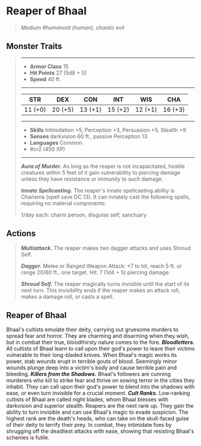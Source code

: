 # Reaper of Bhaal
>*Medium #humanoid (human), chaotic evil*
## Monster Traits
>___
>- **Armor Class** 15
>- **Hit Points** 27 (5d8 + 5)
>- **Speed** 40 ft.
>___
>|STR|DEX|CON|INT|WIS|CHA|
>|:---:|:---:|:---:|:---:|:---:|:---:|
>|11 (+0)|20 (+5)|13 (+1)|15 (+2)|12 (+1)|16 (+3)|
>___
>- **Skills** Intimidation +5, Perception +3, Persuasion +5, Stealth +9
>- **Senses** darkvision 60 ft., passive Perception 13
>- **Languages** Common
>- #cr2 (450 XP)
>___
>***Aura of Murder.*** As long as the reaper is not incapacitated, hostile creatures within 5 feet of it gain vulnerability to piercing damage unless they have resistance or immunity to such damage.  
>
>***Innate Spellcasting.*** The reaper's innate spellcasting ability is Charisma (spell save DC 13). It can innately cast the following spells, requiring no material components:  
>
>1/day each: charm person, disguise self, sanctuary  
>
## Actions
>***Multiattack.*** The reaper makes two dagger attacks and uses Shroud Self.  
>
>***Dagger.*** Melee  or Ranged Weapon Attack: +7 to hit, reach 5 ft. or range 20/60 ft., one target. Hit: 7 (1d4 + 5) piercing damage.  
>
>***Shroud Self.*** The reaper magically turns invisible until the start of its next turn. This invisibility ends if the reaper makes an attack roll, makes a damage roll, or casts a spell.
## Reaper of Bhaal
Bhaal's cultists emulate their deity, carrying out gruesome murders to spread fear and horror. They are charming and disarming when they wish, but in combat their true, bloodthirsty nature comes to the fore.
***Bloodletters.*** All cultists of Bhaal learn to call upon their god's power to leave their victims vulnerable to their long-bladed knives. When Bhaal's magic works its power, stab wounds erupt in terrible gouts of blood. Seemingly minor wounds plunge deep into a victim's body and cause terrible pain and bleeding.
***Killers from the Shadows.*** Bhaal's followers are cunning murderers who kill to strike fear and thrive on sowing terror in the cities they inhabit. They can call upon their god's power to blend into the shadows with ease, or even turn invisible for a crucial moment.
***Cult Ranks.*** Low-ranking cultists of Bhaal are called night blades, whom Bhaal blesses with darkvision and superior stealth. Reapers are the next rank up. They gain the ability to turn invisible and can use Bhaal's magic to evade suspicion. The highest rank are the death's heads, who can take on the skull-faced guise of their deity to terrify their prey. In combat, they intimidate foes by shrugging off the deadliest attacks with ease, showing that resisting Bhaal's schemes is futile.